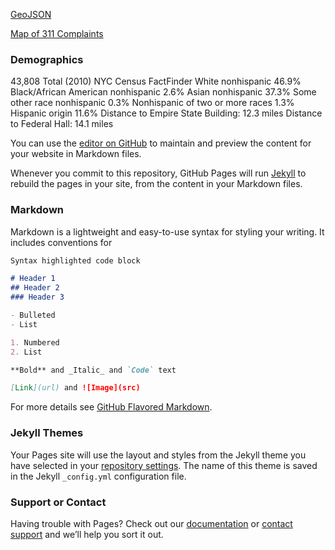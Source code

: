 [GeoJSON](https://github.com/jamesw8/GeoJSON_CCNY/blob/master/bayside.geojson)

[Map of 311 Complaints](https://jamesw8.github.io/Bayside/bayside.html)

### Demographics

43,808 Total (2010) NYC Census FactFinder White nonhispanic 46.9%
Black/African American nonhispanic 2.6% Asian nonhispanic 37.3%
Some other race nonhispanic 0.3% Nonhispanic of two or more races 1.3% Hispanic origin 11.6%
Distance to Empire State Building: 12.3 miles Distance to Federal Hall: 14.1 miles


You can use the [editor on GitHub](https://github.com/jamesw8/neighborhoodProject/edit/master/index.md) to maintain and preview the content for your website in Markdown files.

Whenever you commit to this repository, GitHub Pages will run [Jekyll](https://jekyllrb.com/) to rebuild the pages in your site, from the content in your Markdown files.

### Markdown

Markdown is a lightweight and easy-to-use syntax for styling your writing. It includes conventions for

```markdown
Syntax highlighted code block

# Header 1
## Header 2
### Header 3

- Bulleted
- List

1. Numbered
2. List

**Bold** and _Italic_ and `Code` text

[Link](url) and ![Image](src)
```

For more details see [GitHub Flavored Markdown](https://guides.github.com/features/mastering-markdown/).

### Jekyll Themes

Your Pages site will use the layout and styles from the Jekyll theme you have selected in your [repository settings](https://github.com/jamesw8/neighborhoodProject/settings). The name of this theme is saved in the Jekyll `_config.yml` configuration file.

### Support or Contact

Having trouble with Pages? Check out our [documentation](https://help.github.com/categories/github-pages-basics/) or [contact support](https://github.com/contact) and we’ll help you sort it out.
